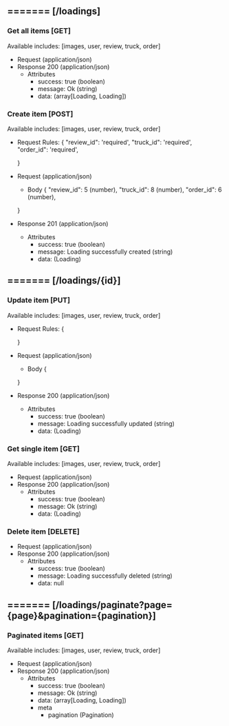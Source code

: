 ## ======= [/loadings]

### Get all items [GET]
Available includes: [images, user, review, truck, order]
+ Request (application/json)
    <!-- include(request/header.md) -->
+ Response 200 (application/json)
    + Attributes         
        + success: true (boolean)
        + message: Ok (string)
        + data: (array[Loading, Loading])

<!-- include(response/401.md) -->
<!-- include(response/500.md) -->
### Create item [POST]
Available includes: [images, user, review, truck, order]
+ Request Rules:
    {
        "review_id": 'required',
        "truck_id": 'required',
        "order_id": 'required',

    }
+ Request (application/json)
    <!-- include(request/header.md) -->
    + Body
    {
            "review_id": 5 (number),
            "truck_id": 8 (number),
            "order_id": 6 (number),

    }
+ Response 201 (application/json)
    + Attributes         
        + success: true (boolean)
        + message: Loading successfully created (string)
        + data: (Loading)

<!-- include(response/401.md) -->
<!-- include(response/422.md) -->
<!-- include(response/500.md) -->

## ======= [/loadings/{id}]
### Update item [PUT]
Available includes: [images, user, review, truck, order]
<!-- include(parameters/id.md) -->
+ Request Rules:
    {

    }
+ Request (application/json)
    <!-- include(request/header.md) -->
    + Body
    {

    }
+ Response 200 (application/json)
    + Attributes         
        + success: true (boolean)
        + message: Loading successfully updated (string)
        + data: (Loading)

<!-- include(response/401.md) -->
<!-- include(response/404.md) -->
<!-- include(response/422.md) -->
<!-- include(response/500.md) -->
### Get single item [GET]
Available includes: [images, user, review, truck, order]
<!-- include(parameters/id.md) -->
+ Request (application/json)
    <!-- include(request/header.md) -->
+ Response 200 (application/json)
    + Attributes         
        + success: true (boolean)
        + message: Ok (string)
        + data: (Loading)

<!-- include(response/401.md) -->
<!-- include(response/404.md) -->
<!-- include(response/500.md) -->
### Delete item [DELETE]
<!-- include(parameters/id.md) -->
+ Request (application/json)
    <!-- include(request/header.md) -->    
+ Response 200 (application/json)
    + Attributes         
        + success: true (boolean)
        + message: Loading successfully deleted (string)
        + data: null

<!-- include(response/401.md) -->
<!-- include(response/404.md) -->
<!-- include(response/500.md) -->

## ======= [/loadings/paginate?page={page}&pagination={pagination}]
### Paginated items [GET]
Available includes: [images, user, review, truck, order]
<!-- include(parameters/pagination.md) -->
+ Request (application/json)
    <!-- include(request/header.md) -->
+ Response 200 (application/json)
    + Attributes         
        + success: true (boolean)
        + message: Ok (string)
        + data: (array[Loading, Loading])
        + meta
            + pagination (Pagination)

<!-- include(response/401.md) -->
<!-- include(response/500.md) -->


